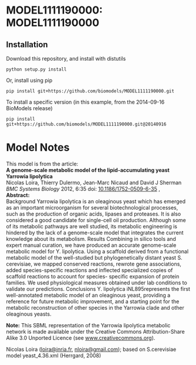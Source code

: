 # MODEL1111190000: MODEL1111190000

## Installation

Download this repository, and install with distutils

`python setup.py install`

Or, install using pip

`pip install git+https://github.com/biomodels/MODEL1111190000.git`

To install a specific version (in this example, from the 2014-09-16 BioModels release)

`pip install git+https://github.com/biomodels/MODEL1111190000.git@20140916`


# Model Notes


This model is from the article:  
**A genome-scale metabolic model of the lipid-accumulating yeast Yarrowia lipolytica**   
Nicolas Loira, Thierry Dulermo, Jean-Marc Nicaud and David J Sherman _BMC
Systems Biology_ 2012, 6:35 doi:
[10.1186/1752-0509-6-35](http://dx.doi.org/10.1186/1752-0509-6-35) ,  
**Abstract:**   
Background Yarrowia lipolytica is an oleaginous yeast which has emerged as an
important microorganism for several biotechnological processes, such as the
production of organic acids, lipases and proteases. It is also considered a
good candidate for single-cell oil production. Although some of its metabolic
pathways are well studied, its metabolic engineering is hindered by the lack
of a genome-scale model that integrates the current knowledge about its
metabolism. Results Combining in silico tools and expert manual curation, we
have produced an accurate genome-scale metabolic model for Y. lipolytica.
Using a scaffold derived from a functional metabolic model of the well-studied
but phylogenetically distant yeast S. cerevisiae, we mapped conserved
reactions, rewrote gene associations, added species-specific reactions and
inflected specialized copies of scaffold reactions to account for species-
specific expansion of protein families. We used physiological measures
obtained under lab conditions to validate our predictions. Conclusions Y.
lipolytica iNL895represents the first well-annotated metabolic model of an
oleaginous yeast, providing a reference for future metabolic improvement, and
a starting point for the metabolic reconstruction of other species in the
Yarrowia clade and other oleaginous yeasts.

**Note:** This SBML representation of the Yarrowia lipolytica metabolic network is made available under the Creative Commons Attribution-Share Alike 3.0 Unported Licence (see www.creativecommons.org). 

Nicolas Loira (loira@inria.fr, nloira@gmail.com); based on S.cerevisiae model
yeast_4.36.xml (Herrgard, 2008)


